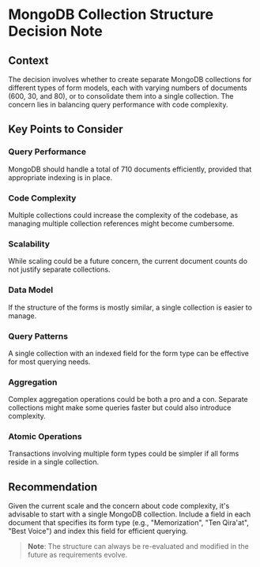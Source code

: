 # MongoDB Collection Structure Decision Note

## Context

The decision involves whether to create separate MongoDB collections for different types of form models, each with varying numbers of documents (600, 30, and 80), or to consolidate them into a single collection. The concern lies in balancing query performance with code complexity.

## Key Points to Consider

### Query Performance
MongoDB should handle a total of 710 documents efficiently, provided that appropriate indexing is in place.

### Code Complexity
Multiple collections could increase the complexity of the codebase, as managing multiple collection references might become cumbersome.

### Scalability
While scaling could be a future concern, the current document counts do not justify separate collections.

### Data Model
If the structure of the forms is mostly similar, a single collection is easier to manage.

### Query Patterns
A single collection with an indexed field for the form type can be effective for most querying needs.

### Aggregation
Complex aggregation operations could be both a pro and a con. Separate collections might make some queries faster but could also introduce complexity.

### Atomic Operations
Transactions involving multiple form types could be simpler if all forms reside in a single collection.

## Recommendation

Given the current scale and the concern about code complexity, it's advisable to start with a single MongoDB collection. Include a field in each document that specifies its form type (e.g., "Memorization", "Ten Qira'at", "Best Voice") and index this field for efficient querying.

> **Note**: The structure can always be re-evaluated and modified in the future as requirements evolve.
